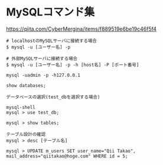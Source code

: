 # MySQLコマンド集
https://qiita.com/CyberMergina/items/f889519e6be19c46f5f4
```
# localhostのMySQLサーバに接続する場合
$ mysql -u [ユーザー名] -p

# 外部MySQLサーバに接続する場合
$ mysql -u [ユーザー名] -p -h [host名] -P [ポート番号]

mysql -uadmin -p -h127.0.0.1
```
```
show databases;

データベースの選択(test_dbを選択する場合)

mysql-shell
mysql > use test_db;

mysql > show tables;

テーブル設計の確認
mysql > desc [テーブル名]

mysql > UPDATE m_users SET user_name="Qii Takao", mail_address="qiitakao@hoge.com" WHERE id = 5;

```
